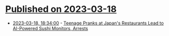# [Published on 2023-03-18](index.md)

* [2023-03-18, 18:34:00](https://tech.slashdot.org/story/23/03/18/0520257/teenage-pranks-at-japans-restaurants-lead-to-ai-powered-sushi-monitors-arrests?utm_source=rss1.0mainlinkanon&utm_medium=feed) - [Teenage Pranks at Japan's Restaurants Lead to AI-Powered Sushi Monitors, Arrests](https://tech.slashdot.org/story/23/03/18/0520257/teenage-pranks-at-japans-restaurants-lead-to-ai-powered-sushi-monitors-arrests?utm_source=rss1.0mainlinkanon&utm_medium=feed)
